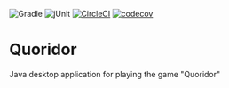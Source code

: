 ![Gradle](https://img.shields.io/badge/gradle-02303A?style=for-the-badge&logo=gradle&logoColor=white)
![jUnit](https://img.shields.io/badge/Junit5-25A162?style=for-the-badge&logo=junit5&logoColor=white)
[![CircleCI](https://dl.circleci.com/status-badge/img/gh/AM311/Quoridor/tree/main.svg?style=svg)](https://dl.circleci.com/status-badge/redirect/gh/AM311/Quoridor/tree/main)
[![codecov](https://codecov.io/gh/AM311/Quoridor/graph/badge.svg?token=6OHSRpqSwY)](https://codecov.io/gh/AM311/Quoridor)

# Quoridor
Java desktop application for playing the game "Quoridor"
